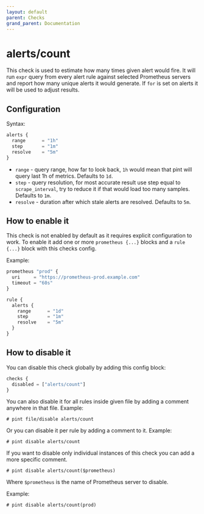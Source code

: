 ```yaml
---
layout: default
parent: Checks
grand_parent: Documentation
---
```


# alerts/count

This check is used to estimate how many times given alert would fire.
It will run `expr` query from every alert rule against selected Prometheus
servers and report how many unique alerts it would generate.
If `for` is set on alerts it will be used to adjust results.

## Configuration

Syntax:

```js
alerts {
  range      = "1h"
  step       = "1m"
  resolve    = "5m"
}
```

- `range` - query range, how far to look back, `1h` would mean that pint will
  query last 1h of metrics.
  Defaults to `1d`.
- `step` - query resolution, for most accurate result use step equal
  to `scrape_interval`, try to reduce it if that would load too many samples.
  Defaults to `1m`.
- `resolve` - duration after which stale alerts are resolved. Defaults to `5m`.

## How to enable it

This check is not enabled by default as it requires explicit configuration
to work.
To enable it add one or more `prometheus {...}` blocks and a `rule {...}` block
with this checks config.

Example:

```js
prometheus "prod" {
  uri     = "https://prometheus-prod.example.com"
  timeout = "60s"
}

rule {
  alerts {
    range      = "1d"
    step       = "1m"
    resolve    = "5m"
  }
}
```

## How to disable it

You can disable this check globally by adding this config block:

```js
checks {
  disabled = ["alerts/count"]
}
```

You can also disable it for all rules inside given file by adding
a comment anywhere in that file. Example:

`# pint file/disable alerts/count`

Or you can disable it per rule by adding a comment to it. Example:

`# pint disable alerts/count`

If you want to disable only individual instances of this check
you can add a more specific comment.

`# pint disable alerts/count($prometheus)`

Where `$prometheus` is the name of Prometheus server to disable.

Example:

`# pint disable alerts/count(prod)`
